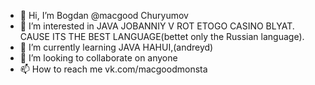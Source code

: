 - 👋 Hi, I’m Bogdan @macgood Churyumov
- 👀 I’m interested in JAVA JOBANNIY V ROT ETOGO CASINO BLYAT. CAUSE ITS THE BEST LANGUAGE(bettet only the Russian language).
- 🌱 I’m currently learning JAVA HAHUI,(andreyd)
- 💞️ I’m looking to collaborate on anyone
- 📫 How to reach me vk.com/macgoodmonsta

<!---
mrmacgood71/mrmacgood71 is a ✨ special ✨ repository because its `README.md` (this file) appears on your GitHub profile.
You can click the Preview link to take a look at your changes.
--->
